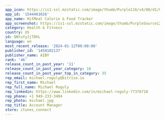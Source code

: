```yaml
---
app_icon: https://is1-ssl.mzstatic.com/image/thumb/Purple116/v4/88/d1/00/88d1006b-173b-f982-06b4-b51d876446b1/AppIcon-0-1x_U007emarketing-0-6-0-85-220-0.png/1024x1024bb.png
app_id: '1544461026'
app_name: HitMeal Calorie & Food Tracker
app_screenshot: https://is1-ssl.mzstatic.com/image/thumb/PurpleSource126/v4/f9/2c/5f/f92c5fee-0b05-6578-6770-da08cbc7604a/8f1d23a6-f3b2-4aa6-903e-62b284a096d3_X_1.png/1242x2688bb.png
category: Health & Fitness
country: US
id: QNtuYyJjT8hL
language: en
most_recent_release: '2024-01-12T00:00:00'
publisher_id: '1458102137'
publisher_name: AIBY
rank: '46'
release_count_in_past_year: '11'
release_count_in_past_year_category: 18
release_count_in_past_year_top_in_category: 35
rep_email: michael.roguly@bitrise.io
rep_first_name: Michael
rep_full_name: Michael Roguly
rep_linkedin: https://www.linkedin.com/in/michael-roguly-77376710
rep_phone: +1 949-233-3404
rep_photo: michael.jpg
rep_title: Account Manager
store: itunes_connect
---
```

